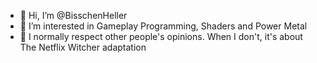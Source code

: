 - 👋 Hi, I’m @BisschenHeller
- 👀 I’m interested in Gameplay Programming, Shaders and Power Metal
- 🌱 I normally respect other people's opinions. When I don't, it's about The Netflix Witcher adaptation

<!---
BisschenHeller/BisschenHeller is a ✨ special ✨ repository because its `README.md` (this file) appears on your GitHub profile.
You can click the Preview link to take a look at your changes.
--->
